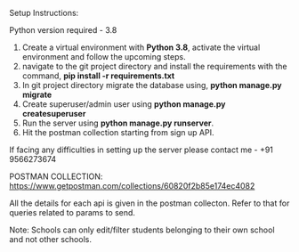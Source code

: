 Setup Instructions:

Python version required - 3.8


1. Create a virtual environment with **Python 3.8**, activate the virtual environment and follow the upcoming steps.
2. navigate to the git project directory and install the requirements with the command, **pip install -r requirements.txt**
3. In git project directory migrate the database using, **python manage.py migrate**
4. Create superuser/admin user using **python manage.py createsuperuser**
5. Run the server using **python manage.py runserver**.
6. Hit the postman collection starting from sign up API.

If facing any difficulties in setting up the server please contact me - +91 9566273674

POSTMAN COLLECTION:
https://www.getpostman.com/collections/60820f2b85e174ec4082

All the details for each api is given in the postman collecton. Refer to that for queries related to params to send.
 
Note:
Schools can only edit/filter students belonging to their own school and not other schools.
